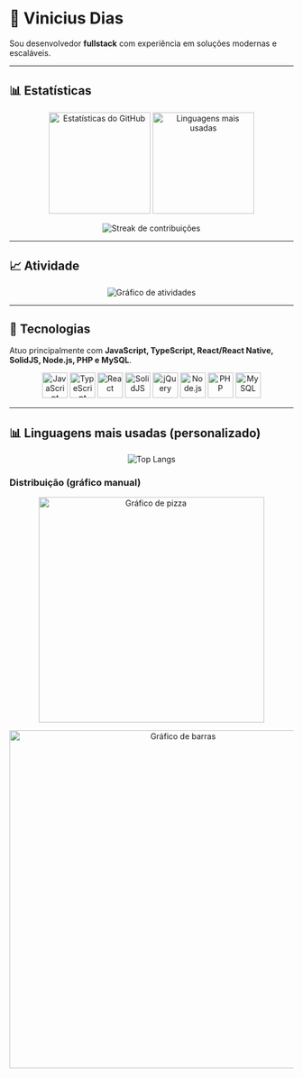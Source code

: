 # 👋 Vinicius Dias

Sou desenvolvedor **fullstack** com experiência em soluções modernas e escaláveis.  

---

## 📊 Estatísticas

<p align="center">
  <img src="https://github-readme-stats.vercel.app/api?username=Vin-icius&show_icons=true&theme=radical" alt="Estatísticas do GitHub" height="180em"/>
  <img src="https://github-readme-stats.vercel.app/api/top-langs/?username=Vin-icius&layout=compact&theme=radical" alt="Linguagens mais usadas" height="180em"/>
</p>

<p align="center">
  <img src="https://streak-stats.demolab.com/?user=Vin-icius&theme=radical" alt="Streak de contribuições"/>
</p>

---

## 📈 Atividade

<p align="center">
  <img src="https://github-readme-activity-graph.vercel.app/graph?username=Vin-icius&theme=react-dark" alt="Gráfico de atividades"/>
</p>

---

## 🚀 Tecnologias

Atuo principalmente com **JavaScript, TypeScript, React/React Native, SolidJS, Node.js, PHP e MySQL**.

<p align="center">
  <img src="https://cdn.jsdelivr.net/gh/devicons/devicon/icons/javascript/javascript-original.svg" width="45" alt="JavaScript"/>
  <img src="https://cdn.jsdelivr.net/gh/devicons/devicon/icons/typescript/typescript-original.svg" width="45" alt="TypeScript"/>
  <img src="https://cdn.jsdelivr.net/gh/devicons/devicon/icons/react/react-original.svg" width="45" alt="React"/>
  <img src="https://cdn.jsdelivr.net/gh/devicons/devicon/icons/solid/solid-original.svg" width="45" alt="SolidJS"/>
  <img src="https://cdn.jsdelivr.net/gh/devicons/devicon/icons/jquery/jquery-original.svg" width="45" alt="jQuery"/>
  <img src="https://cdn.jsdelivr.net/gh/devicons/devicon/icons/nodejs/nodejs-original.svg" width="45" alt="Node.js"/>
  <img src="https://cdn.jsdelivr.net/gh/devicons/devicon/icons/php/php-original.svg" width="45" alt="PHP"/>
  <img src="https://cdn.jsdelivr.net/gh/devicons/devicon/icons/mysql/mysql-original.svg" width="45" alt="MySQL"/>
</p>

---

## 📊 Linguagens mais usadas (personalizado)

<p align="center">
  <img src="https://github-readme-stats.vercel.app/api/top-langs/?username=Vin-icius&langs_count=10&hide=html,css&theme=radical&layout=compact" alt="Top Langs"/>
</p>

### Distribuição (gráfico manual)

<p align="center">
  <img src="https://quickchart.io/chart?c={type:'pie',data:{labels:['JavaScript','TypeScript','React','React Native','SolidJS','Node.js','PHP','MySQL','jQuery'],datasets:[{data:[25,20,15,10,5,10,10,5,5]}]}}" width="400" alt="Gráfico de pizza"/>
</p>

<p align="center">
  <img src="https://quickchart.io/chart?c={type:'bar',data:{labels:['JavaScript','TypeScript','React','React Native','SolidJS','Node.js','PHP','MySQL','jQuery'],datasets:[{label:'% de uso',data:[25,20,15,10,5,10,10,5,5]}]}}" width="600" alt="Gráfico de barras"/>
</p>
